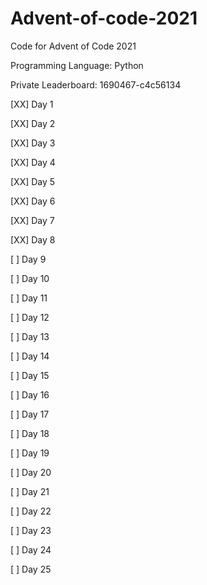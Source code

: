# Advent-of-code-2021

Code for Advent of Code 2021

Programming Language: Python

Private Leaderboard: 1690467-c4c56134

[XX] Day 1

[XX] Day 2

[XX] Day 3

[XX] Day 4

[XX] Day 5

[XX] Day 6

[XX] Day 7

[XX] Day 8

[ ] Day 9

[ ] Day 10

[ ] Day 11

[ ] Day 12

[ ] Day 13

[ ] Day 14

[ ] Day 15

[ ] Day 16

[ ] Day 17

[ ] Day 18

[ ] Day 19

[ ] Day 20

[ ] Day 21

[ ] Day 22

[ ] Day 23

[ ] Day 24

[ ] Day 25
